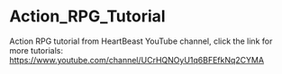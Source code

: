 # Action_RPG_Tutorial
Action RPG tutorial from HeartBeast YouTube channel, click the link for more tutorials: https://www.youtube.com/channel/UCrHQNOyU1q6BFEfkNq2CYMA